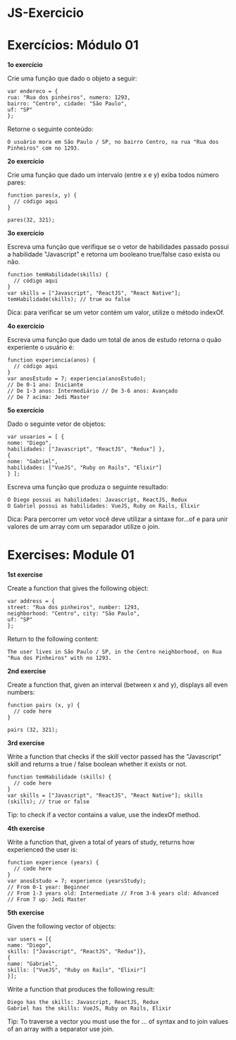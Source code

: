 # JS-Exercicio

<h1>Exercícios: Módulo 01</h1>

<b>1o exercício</b>

Crie uma função que dado o objeto a seguir:
</br>
```
var endereco = {
rua: "Rua dos pinheiros", numero: 1293,
bairro: "Centro", cidade: "São Paulo",
uf: "SP"
};
```

Retorne o seguinte conteúdo:
</br>
```
O usuário mora em São Paulo / SP, no bairro Centro, na rua "Rua dos Pinheiros" com no 1293.
```


<b>2o exercício</b>

Crie uma função que dado um intervalo (entre x e y) exiba todos número pares:

```
function pares(x, y) {
  // código aqui
}

pares(32, 321);
```

<b>3o exercício</b>

Escreva uma função que verifique se o vetor de habilidades passado possui a habilidade "Javascript" e retorna um booleano true/false caso exista ou não.

```
function temHabilidade(skills) {
  // código aqui
}
var skills = ["Javascript", "ReactJS", "React Native"]; temHabilidade(skills); // true ou false
```


Dica: para verificar se um vetor contém um valor, utilize o método indexOf.



<b>4o exercício</b>

Escreva uma função que dado um total de anos de estudo retorna o quão experiente o usuário é:

```
function experiencia(anos) {
  // código aqui
}
var anosEstudo = 7; experiencia(anosEstudo);
// De 0-1 ano: Iniciante
// De 1-3 anos: Intermediário // De 3-6 anos: Avançado
// De 7 acima: Jedi Master
```


<b>5o exercício</b>

Dado o seguinte vetor de objetos:
```
var usuarios = [ {
nome: "Diego",
habilidades: ["Javascript", "ReactJS", "Redux"] },
{
nome: "Gabriel",
habilidades: ["VueJS", "Ruby on Rails", "Elixir"]
} ];
```

Escreva uma função que produza o seguinte resultado:

```
O Diego possui as habilidades: Javascript, ReactJS, Redux
O Gabriel possui as habilidades: VueJS, Ruby on Rails, Elixir
```

Dica: Para percorrer um vetor você deve utilizar a sintaxe for...of e para unir valores de um array com um separador utilize o join.







<h1> Exercises: Module 01 </h1>

<b> 1st exercise </b>

Create a function that gives the following object:
```
var address = {
street: "Rua dos pinheiros", number: 1293,
neighborhood: "Centro", city: "São Paulo",
uf: "SP"
};
```

Return to the following content:
```
The user lives in São Paulo / SP, in the Centro neighborhood, on Rua "Rua dos Pinheiros" with no 1293.
```


<b> 2nd exercise </b>

Create a function that, given an interval (between x and y), displays all even numbers:

```
function pairs (x, y) {
  // code here
}

pairs (32, 321);
```


<b> 3rd exercise </b>

Write a function that checks if the skill vector passed has the "Javascript" skill and returns a true / false boolean whether it exists or not.

```
function temHabilidade (skills) {
  // code here
}
var skills = ["Javascript", "ReactJS", "React Native"]; skills (skills); // true or false
```


Tip: to check if a vector contains a value, use the indexOf method.


<b> 4th exercise </b>

Write a function that, given a total of years of study, returns how experienced the user is:

```
function experience (years) {
  // code here
}
var anosEstudo = 7; experience (yearsStudy);
// From 0-1 year: Beginner
// From 1-3 years old: Intermediate // From 3-6 years old: Advanced
// From 7 up: Jedi Master
```


<b> 5th exercise </b>

Given the following vector of objects:
```
var users = [{
name: "Diego",
skills: ["Javascript", "ReactJS", "Redux"]},
{
name: "Gabriel",
skills: ["VueJS", "Ruby on Rails", "Elixir"]
}];
```

Write a function that produces the following result:

```
Diego has the skills: Javascript, ReactJS, Redux
Gabriel has the skills: VueJS, Ruby on Rails, Elixir
```

Tip: To traverse a vector you must use the for ... of syntax and to join values ​​of an array with a separator use join.

